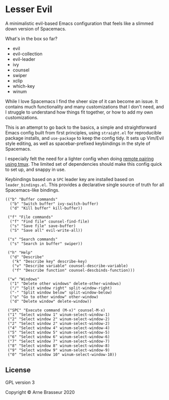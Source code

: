 # Lesser Evil

A minimalistic evil-based Emacs configuration that feels like a slimmed down version of Spacemacs.

What's in the box so far?

- evil
- evil-collection
- evil-leader
- ivy
- counsel
- swiper
- xclip
- which-key
- winum

While I love Spacemacs I find the sheer size of it can become an issue. It
contains much functionality and many customizations that I don't need, and I
struggle to understand how things fit together, or how to add my own
customizations.

This is an attempt to go back to the basics, a simple and straightforward Emacs
config built from first principles, using `straight.el` for reproducible package
installs, and `use-package` to keep the config tidy. It sets up Vim/Evil style
editing, as well as spacebar-prefixed keybindings in the style of Spacemacs.

I especially felt the need for a lighter config when doing [remote pairing using
tmux](https://lambdaisland.com/blog/2019-12-12-advent-of-parens-12-pairing-cloud-tmux).
The limited set of dependencies should make this config quick to set up, and
snappy in use.

Keybindings based on a `SPC` leader key are installed based on
`leader_bindings.el`. This provides a declarative single source of truth for all
Spacemacs-like bindings.

``` emacs-lisp
(("b" "Buffer commands"
  ("b" "Switch buffer" ivy-switch-buffer)
  ("d" "Kill buffer" kill-buffer))

 ("f" "File commands"
  ("f" "Find file" counsel-find-file)
  ("s" "Save file" save-buffer)
  ("S" "Save all" evil-write-all))

 ("s" "Search commands"
  ("s" "Search in buffer" swiper))

 ("h" "Help"
  ("d" "Describe"
   ("k" "Describe key" describe-key)
   ("v" "Describe variable" counsel-describe-variable)
   ("f" "Describe function" counsel-descbinds-function)))

 ("w" "Windows"
  ("1" "Delete other windows" delete-other-windows)
  ("/" "Split window right" split-window-right)
  ("-" "Split window below" split-window-below)
  ("o" "Go to other window" other-window)
  ("d" "Delete window" delete-window))

 ("SPC" "Execute command (M-x)" counsel-M-x)
 ("1" "Select window 1" winum-select-window-1)
 ("2" "Select window 2" winum-select-window-2)
 ("2" "Select window 2" winum-select-window-2)
 ("4" "Select window 4" winum-select-window-4)
 ("5" "Select window 5" winum-select-window-5)
 ("6" "Select window 6" winum-select-window-6)
 ("7" "Select window 7" winum-select-window-7)
 ("8" "Select window 8" winum-select-window-8)
 ("9" "Select window 9" winum-select-window-9)
 ("0" "Select window 10" winum-select-window-10))
```

## License

GPL version 3

Copyright &copy; Arne Brasseur 2020
